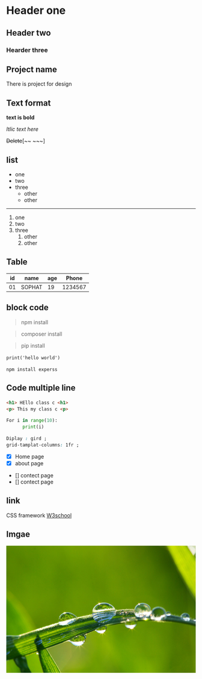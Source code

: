 # Header one
## Header two
### Hearder three


## Project name 
There is project for design
## Text format 
**text is bold**

*Itlic text here*

~~Delete~~[~~ ~~~]

## list

- one
- two
- three 
    - other
    - other
---
1. one
2. two
3. three
      1. other
      2. other

## Table 
| id | name | age | Phone |
|----|------|-----|-------|
| 01 |SOPHAT|  19 |1234567|

## block code 
> npm install

> composer install

> pip install 

`print('hello world')`

`npm install experss`

## Code multiple line
```html 
<h1> HEllo class c <h1>
<p> This my class c <p>
```
```Python
For i in range(10):
      print(i)
```
```css
Diplay : gird ;
grid-tamplat-columns: 1fr ;
```

- [x] Home page
- [x] about page
- [] contect page
- [] contect page

## link 
CSS framework [W3school](https://pythontutor.com/render.html#mode=display)

## Imgae 

![Imgae](image.png)